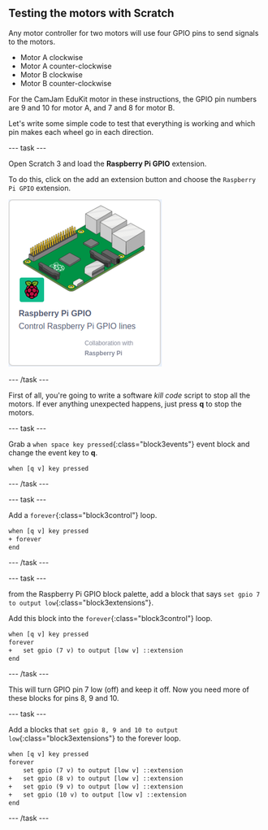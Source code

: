 ## Testing the motors with Scratch

Any motor controller for two motors will use four GPIO pins to send signals to the motors.
+ Motor A clockwise
+ Motor A counter-clockwise
+ Motor B clockwise
+ Motor B counter-clockwise

For the CamJam EduKit motor in these instructions, the GPIO pin numbers are 9 and 10 for motor A, and 7 and 8 for motor B.

Let's write some simple code to test that everything is working and which pin makes each wheel go in each direction.

--- task ---

Open Scratch 3 and load the **Raspberry Pi GPIO** extension.

To do this, click on the add an extension button and choose the `Raspberry Pi GPIO` extension.

![Add nthe Raspberry Pi GPIO extension](images/testing_GPIOextension.png)

--- /task ---

First of all, you're going to write a software _kill code_ script to stop all the motors. If ever anything unexpected happens, just press **q** to stop the motors.

--- task ---

Grab a `when space key pressed`{:class="block3events"} event block and change the event key to **q**.

```blocks3
when [q v] key pressed
```

--- /task ---

--- task ---

Add a `forever`{:class="block3control"} loop.

```blocks3
when [q v] key pressed
+ forever
end
```

--- /task ---

--- task ---

from the Raspberry Pi GPIO block palette, add a block that says `set gpio 7 to output low`{:class="block3extensions"}.

Add this block into the `forever`{:class="block3control"} loop.

```blocks3
when [q v] key pressed
forever
+   set gpio (7 v) to output [low v] ::extension
end
```

--- /task ---

This will turn GPIO pin 7 low (off) and keep it off. Now you need more of these blocks for pins 8, 9 and 10.

--- task ---

Add a blocks that `set gpio 8, 9 and 10 to output low`{:class="block3extensions"} to the forever loop.

```blocks3
when [q v] key pressed
forever
    set gpio (7 v) to output [low v] ::extension
+   set gpio (8 v) to output [low v] ::extension
+   set gpio (9 v) to output [low v] ::extension
+   set gpio (10 v) to output [low v] ::extension
end
```

--- /task ---